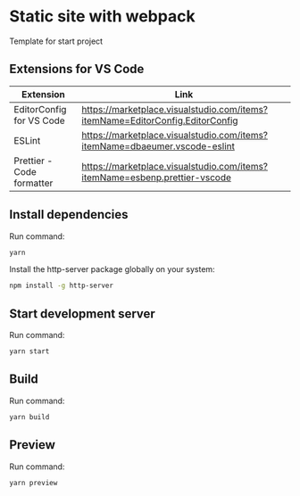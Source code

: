 # Static site with webpack

Template for start project

## Extensions for VS Code

| Extension                 | Link                                                                            |
| ------------------------- | ------------------------------------------------------------------------------- |
| EditorConfig for VS Code  | <https://marketplace.visualstudio.com/items?itemName=EditorConfig.EditorConfig> |
| ESLint                    | <https://marketplace.visualstudio.com/items?itemName=dbaeumer.vscode-eslint>    |
| Prettier - Code formatter | <https://marketplace.visualstudio.com/items?itemName=esbenp.prettier-vscode>    |

## Install dependencies

Run command:

```sh
yarn
```

Install the http-server package globally on your system:

```sh
npm install -g http-server
```

## Start development server

Run command:

```sh
yarn start
```

## Build

Run command:

```sh
yarn build
```

## Preview

Run command:

```sh
yarn preview
```
